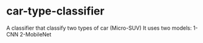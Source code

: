 # car-type-classifier
A classifier that classify two types of car (Micro-SUV)
It uses two models:
1- CNN
2-MobileNet

